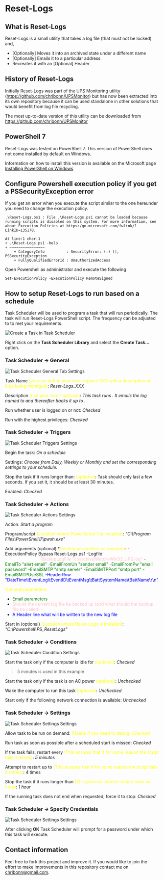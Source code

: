 # Reset-Logs

## What is Reset-Logs

Reset-Logs is a small utility that takes a log file (that must not be locked) and,

* [Optionally] Moves it into an archived state under a different name
* [Optionally] Emails it to a particular address
* Recreates it with an [Optional] Header

## History of Reset-Logs

Initially Reset-Logs was part of the UPS Monitoring utility (https://github.com/chribonn/UPSMonitor) but has now been extracted into its own repository because it can be used standalone in other solutions that would benefit from log file recycling.

The most up-to-date version of this utility can be downloaded from https://github.com/chribonn/UPSMonitor

## PowerShell 7

Reset-Logs was tested on PowerShell 7. This version of PowerShell does not come installed by default on Windows.

Information on how to install this version is available on the  Microsoft page [Installing PowerShell on Windows](https://docs.microsoft.com/en-us/powershell/scripting/install/installing-powershell-core-on-windows?view=powershell-7.1)


## Configure Powershell execution policy if you get a PSSecurityException error

If you get an error when you execute the script similar to the one hereunder you need to change the execution policy.

    .\Reset-Logs.ps1 : File .\Reset-Logs.ps1 cannot be loaded because running scripts is disabled on this system. For more information, see about_Execution_Policies at https:/go.microsoft.com/fwlink/?LinkID=135170.

    At line:1 char:1
    + .\Reset-Logs.ps1 -help
    + ~~~~~~~~~~~~~~~~
        + CategoryInfo          : SecurityError: (:) [], PSSecurityException
        + FullyQualifiedErrorId : UnauthorizedAccess
	
Open Powershell as administrator and execute the following

    Set-ExecutionPolicy -ExecutionPolicy RemoteSigned


## How to setup Reset-Logs to run based on a schedule

Task Scheduler will be used to program a task that will run periodically. The task will run Reset-Logs PowerShell script.  The frequency can be adjusted to to met your requirements.

![Create a Task in Task Scheduler](images/TaskScheduler01.png)

Right click on the **Task Scheduler Library** and select the **Create Task...** option.


### Task Scheduler -> General

![Task Scheduler General Tab Settings](images/TaskScheduler02.png)

Task Name <span style="color:yellow">(you can define your own; replace XXX with a description of  logs being managed)</span>: *Reset-Logs_XXX*  

Description <span style="color:yellow">(use your own / optional)</span>: *This task runs <specify frequency>. It emails the log named <specify path of log> to <email> and thereafter backs it up to <specify path of backup log>.* 

Run whether user is logged on or not: *Checked* 

Run with the highest privileges: *Checked* 


### Task Scheduler -> Triggers

![Task Scheduler Triggers Settings](images/TaskScheduler03.png)

Begin the task: *On a schedule*

Settings: *Choose from Daily, Weekly or Monthly and set the corresponding settings to your schedule.*

Stop the task if it runs longer than: <span style="color:yellow">(optional)</span>: Task should only last a few seconds. If you set it, it should be at least 30 minutes.

Enabled: *Checked*


### Task Scheduler -> Actions

![Task Scheduler Actions Settings](images/TaskScheduler04.png)

Action: *Start a program*

Program/script <span style="color:yellow">(Location where PowerScript 7 is installed)</span>: *"C:\Program Files\PowerShell\7\pwsh.exe"*

Add arguments (optional) *<span style="color:yellow">(modify parameters as required)</span>: -ExecutionPolicy Bypass Reset-Logs.ps1 -Logfile <span style="color:white;bold">"c:\UPSMonitor\Watch-Win32_UPS.log"</span> <span style="color:pink">-BackupLogFile "c:\archive\Watch-Win32_UPS.log"</span> <span style="color:green">-EmailTo "alert email" -EmailFromUn "sender email" -EmailFromPw "email password" -EmailSMTP "smtp server" -EmailSMTPPort "smtp port" -EmailSMTPUseSSL <span style="color:blue">-HeaderRow "DateTime\tEventLog\tEventID\tEventMsg\tBattSystemName\tBattName\r\n"</span>

<span style="color:yellow">Optional parameters: </span>

* <span style="color:green">Email parameters</span>
* <span style="color:pink">Should the current log file be backed up (and what should the backup file be called)</span>
* <span style="color:blue">A Header line what will be written to the new log file</span>

Start in (optional) <span style="color:yellow">(Location where Reset-Logs is installed)</span>: *"C:\Powershell\PS_ResetLogs"* 


### Task Scheduler -> Conditions

![Task Scheduler Condition Settings](images/TaskScheduler05.png)

Start the task only if the computer is idle for <span style="color:yellow">(optional)</span>: *Checked*
  > 5 minutes is used in this example

Start the task only if the task is on AC power <span style="color:yellow">(optional)</span>: *Unchecked* 

Wake the computer to run this task <span style="color:yellow">(optional)</span>: *Unchecked* 

Start only if the following network connection is available: *Unchecked* 


### Task Scheduler -> Settings

![Task Scheduler Settings Settings](images/TaskScheduler06.png)

Allow task to be run on demand: <span style="color:yellow">(Useful if you need to debug)<span> *Checked* 

Run task as soon as possible after a scheduled start is missed: *Checked* 

If the task fails, restart every <span style="color:yellow">(This ensures that if for some reason the script fails it retries)</span>: *5 minutes* 

Attempt to restart up to <span style="color:yellow">(This ensures that if for some reason the script fails it retries)</span>: *4* times

Stop the task if it runs longer than <span style="color:yellow">(This process should not last more an hour)</span>: *1 hour* 

If the running task does not end when requested, force it to stop: *Checked* 


### Task Scheduler -> Specify Credentials

![Task Scheduler Settings Settings](images/TaskScheduler07.png)

After clicking **OK** Task Scheduler will prompt for a password under which this task will execute.

## Contact information

Feel free to fork this project and improve it.  If you would like to join the effort to make improvements in this repository contact me on chribonn@gmail.com.


